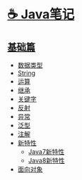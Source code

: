# [☕️ Java笔记](/README)

## [基础篇](/basic/)

* [数据类型](/basic/数据类型)
* [String](/basic/String)
* [运算](/basic/运算)
* [继承](/basic/继承)
* [关键字](/basic/关键字)
* [反射](/basic/反射)
* [异常](/basic/异常)
* [泛型](/basic/泛型)
* [注解](/basic/注解)
* [新特性](#)
	* [Java7新特性](/basic/Java7新特性)
	* [Java8新特性](/basic/Java8新特性)
* [面向对象](/basic/面向对象)

<!--
* [设计模式](/basic/设计模式)
-->